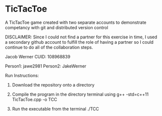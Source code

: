 # TicTacToe

A TicTacToe game created with two separate accounts to demonstrate competancy with git and distributed version control

DISCLAIMER: Since I could not find a partner for this exercise in time, I used a secondary github account to fulfill the role of having a partner so I could continue to do all of the collaboration steps.

Jacob Werner
CUID: 108968839

Person1: jawe2981
Person2: JakeWerner

Run Instructions:
1) Download the repository onto a directory
2) Compile the program in the directory terminal using
  g++ -std=c++11 TicTacToe.cpp -o TCC
  
3) Run the executable from the terminal 
  ./TCC
